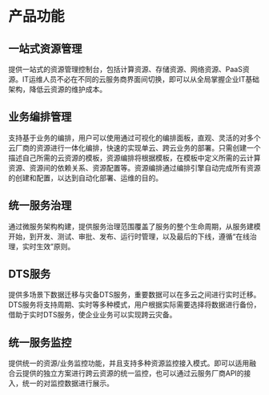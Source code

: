 # 产品功能
## 一站式资源管理
提供一站式的资源管理控制台，包括计算资源、存储资源、网络资源、PaaS资源。IT运维人员不必在不同的云服务商界面间切换，即可以从全局掌握企业IT基础架构，降低云资源的维护成本。
## 业务编排管理
支持基于业务的编排，用户可以使用通过可视化的编排面板，直观、灵活的对多个云厂商的资源进行一体化编排，快速的实现单云、跨云业务的部署。只需创建一个描述自己所需的云资源的模板，资源编排将根据模板，在模板中定义所需的云计算资源、资源间的依赖关系、资源配置等。资源编排通过编排引擎自动完成所有资源的创建和配置，以达到自动化部署、运维的目的。
## 统一服务治理
通过微服务架构构建，提供服务治理范围覆盖了服务的整个生命周期，从服务建模开始，到开发、测试、审批、发布、运行时管理，以及最后的下线，遵循“在线治理，实时生效”原则。
## DTS服务
提供多场景下数据迁移与灾备DTS服务，重要数据可以在多云之间进行实时迁移。DTS服务将支持周期、实时等多种模式，用户根据实际需要选择将数据进行备份，借助于实时DTS服务，使企业业务可以实现跨云灾备。
## 统一服务监控
提供统一的资源/业务监控功能，并且支持多种资源监控接入模式。即可以适用融合云提供的独立方案进行跨云资源的统一监控，也可以通过云服务厂商API的接入，统一的对监控数据进行展示。
